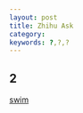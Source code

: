 ```yaml
---
layout: post
title: Zhihu Ask
category: 
keywords: ?,?,?
---
```


## 2

[swim](http://www.zhihu.com/question/28752648) 
